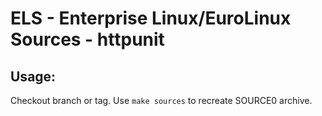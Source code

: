 # ELS - Enterprise Linux/EuroLinux Sources - httpunit
 
## Usage:
  Checkout branch or tag. Use `make sources` to recreate  SOURCE0 archive.
